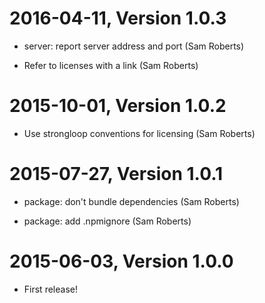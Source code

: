 2016-04-11, Version 1.0.3
=========================

 * server: report server address and port (Sam Roberts)

 * Refer to licenses with a link (Sam Roberts)


2015-10-01, Version 1.0.2
=========================

 * Use strongloop conventions for licensing (Sam Roberts)


2015-07-27, Version 1.0.1
=========================

 * package: don't bundle dependencies (Sam Roberts)

 * package: add .npmignore (Sam Roberts)


2015-06-03, Version 1.0.0
=========================

 * First release!
